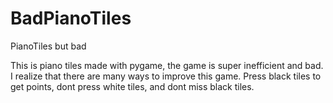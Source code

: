 # BadPianoTiles
PianoTiles but bad

This is piano tiles made with pygame, the game is super inefficient and bad. I realize that there are many ways to improve this game. Press black tiles to get points, dont press white tiles, and dont miss black tiles.
